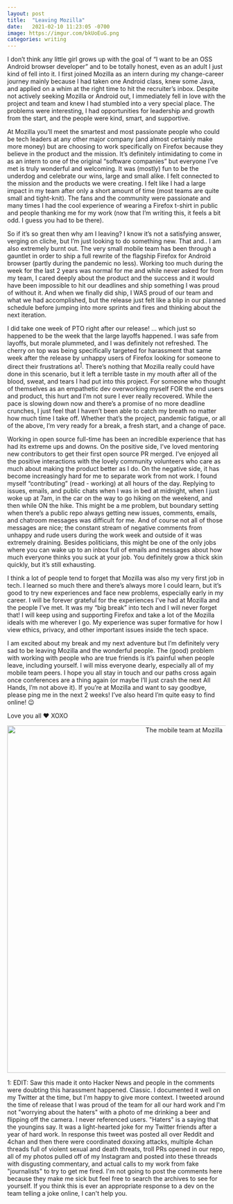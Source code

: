 ```yaml
---
layout: post
title:  "Leaving Mozilla"
date:   2021-02-10 11:23:05 -0700
image: https://imgur.com/bkUoEuG.png
categories: writing
---
```


I don’t think any little girl grows up with the goal of “I want to be an OSS Android browser developer” and to be totally honest, even as an adult I just kind of fell into it. I first joined Mozilla as an intern during my change-career journey mainly because I had taken one Android class, knew some Java, and applied on a whim at the right time to hit the recruiter’s inbox. Despite not actively seeking Mozilla or Android out, I immediately fell in love with the project and team and knew I had stumbled into a very special place. The problems were interesting, I had opportunities for leadership and growth from the start, and the people were kind, smart, and supportive.

At Mozilla you’ll meet the smartest and most passionate people who could be tech leaders at any other major company (and almost certainly make more money) but are choosing to work specifically on Firefox because they believe in the product and the mission. It’s definitely intimidating to come in as an intern to one of the original “software companies” but everyone I’ve met is truly wonderful and welcoming. It was (mostly) fun to be the underdog and celebrate our wins, large and small alike. I felt connected to the mission and the products we were creating. I felt like I had a large impact in my team after only a short amount of time (most teams are quite small and tight-knit). The fans and the community were passionate and many times I had the cool experience of wearing a Firefox t-shirt in public and people thanking me for my work (now that I’m writing this, it feels a bit odd. I guess you had to be there).

So if it’s so great then why am I leaving? I know it’s not a satisfying answer, verging on cliche, but I’m just looking to do something new. That and.. I am also extremely burnt out. The very small mobile team has been through a gauntlet in order to ship a full rewrite of the flagship Firefox for Android browser (partly during the pandemic no less). Working too much during the week for the last 2 years was normal for me and while never asked for from my team, I cared deeply about the product and the success and it would have been impossible to hit our deadlines and ship something I was proud of without it. And when we finally did ship, I WAS proud of our team and what we had accomplished, but the release just felt like a blip in our planned schedule before jumping into more sprints and fires and thinking about the next iteration.

I did take one week of PTO right after our release! … which just so happened to be the week that the large layoffs happened. I was safe from layoffs, but morale plummeted, and I was definitely not refreshed. The cherry on top was being specifically targeted for harassment that same week after the release by unhappy users of Firefox looking for someone to direct their frustrations at<sup>[1](#myfootnote1)</sup>. There’s nothing that Mozilla really could have done in this scenario, but it left a terrible taste in my mouth after all of the blood, sweat, and tears I had put into this project. For someone who thought of themselves as an empathetic dev overworking myself FOR the end users and product, this hurt and I’m not sure I ever really recovered. While the pace is slowing down now and there’s a promise of no more deadline crunches, I just feel that I haven’t been able to catch my breath no matter how much time I take off. Whether that’s the project, pandemic fatigue, or all of the above, I’m very ready for a break, a fresh start, and a change of pace.

Working in open source full-time has been an incredible experience that has had its extreme ups and downs. On the positive side, I’ve loved mentoring new contributors to get their first open source PR merged. I’ve enjoyed all the positive interactions with the lovely community volunteers who care as much about making the product better as I do. On the negative side, it has become increasingly hard for me to separate work from not work. I found myself “contributing” (read - working) at all hours of the day. Replying to issues, emails, and public chats when I was in bed at midnight, when I just woke up at 7am, in the car on the way to go hiking on the weekend, and then while ON the hike. This might be a me problem, but boundary setting when there’s a public repo always getting new issues, comments, emails, and chatroom messages was difficult for me. And of course not all of those messages are nice; the constant stream of negative comments from unhappy and rude users during the work week and outside of it was extremely draining. Besides politicians, this might be one of the only jobs where you can wake up to an inbox full of emails and messages about how much everyone thinks you suck at your job. You definitely grow a thick skin quickly, but it’s still exhausting.

I think a lot of people tend to forget that Mozilla was also my very first job in tech. I learned so much there and there’s always more I could learn, but it’s good to try new experiences and face new problems, especially early in my career. I will be forever grateful for the experiences I’ve had at Mozilla and the people I’ve met. It was my “big break” into tech and I will never forget that! I will keep using and supporting Firefox and take a lot of the Mozilla ideals with me wherever I go. My experience was super formative for how I view ethics, privacy, and other important issues inside the tech space.

I am excited about my break and my next adventure but I’m definitely very sad to be leaving Mozilla and the wonderful people. The (good) problem with working with people who are true friends is it’s painful when people leave, including yourself. I will miss everyone dearly, especially all of my mobile team peers. I hope you all stay in touch and our paths cross again once conferences are a thing again (or maybe I’ll just crash the next All Hands, I’m not above it). If you’re at Mozilla and want to say goodbye, please ping me in the next 2 weeks! I’ve also heard I’m quite easy to find online! 😉

Love you all ❤️ XOXO

<p style="text-align:center;">
<img src="https://imgur.com/bkUoEuG.png" alt="The mobile team at Mozilla" width="800px"/>
</p>

<a name="myfootnote1">1</a>: EDIT: Saw this made it onto Hacker News and people in the comments were doubting this harassment happened. Classic. I documented it well on my Twitter at the time, but I'm happy to give more context. I tweeted around the time of release that I was proud of the team for all our hard work and I'm not "worrying about the haters" with a photo of me drinking a beer and flipping off the camera. I never referenced users. "Haters" is a saying that the youngins say. It was a light-hearted joke for my Twitter friends after a year of hard work. In response this tweet was posted all over Reddit and 4chan and then there were coordinated doxxing attacks, multiple 4chan threads full of violent sexual and death threats, troll PRs opened in our repo, all of my photos pulled off of my Instagram and posted into these threads with disgusting commentary, and actual calls to my work from fake "journalists" to try to get me fired. I'm not going to post the comments here because they make me sick but feel free to search the archives to see for yourself. If you think this is ever an appropriate response to a dev on the team telling a joke online, I can't help you.
